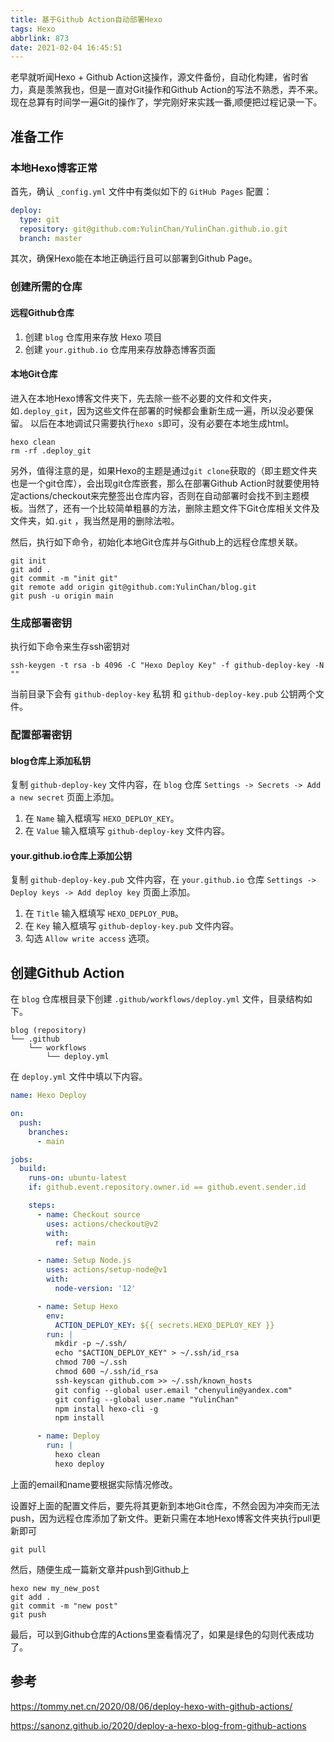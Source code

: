 ```yaml
---
title: 基于Github Action自动部署Hexo
tags: Hexo
abbrlink: 873
date: 2021-02-04 16:45:51
---
```




老早就听闻Hexo + Github Action这操作，源文件备份，自动化构建，省时省力，真是羡煞我也，但是一直对Git操作和Github Action的写法不熟悉，弄不来。现在总算有时间学一遍Git的操作了，学完刚好来实践一番,顺便把过程记录一下。

<!-- more -->

## 准备工作

### 本地Hexo博客正常

首先，确认 `_config.yml` 文件中有类似如下的 `GitHub Pages` 配置：

```yaml
deploy:
  type: git
  repository: git@github.com:YulinChan/YulinChan.github.io.git
  branch: master
```

其次，确保Hexo能在本地正确运行且可以部署到Github Page。

### 创建所需的仓库

#### 远程Github仓库

1. 创建 `blog` 仓库用来存放 Hexo 项目
2. 创建 `your.github.io` 仓库用来存放静态博客页面

#### 本地Git仓库

进入在本地Hexo博客文件夹下，先去除一些不必要的文件和文件夹，如`.deploy_git`，因为这些文件在部署的时候都会重新生成一遍，所以没必要保留。 以后在本地调试只需要执行`hexo s`即可，没有必要在本地生成html。

```shell
hexo clean
rm -rf .deploy_git
```

另外，值得注意的是，如果Hexo的主题是通过`git clone`获取的（即主题文件夹也是一个git仓库），会出现git仓库嵌套，那么在部署Github Action时就要使用特定actions/checkout来完整签出仓库内容，否则在自动部署时会找不到主题模板。当然了，还有一个比较简单粗暴的方法，删除主题文件下Git仓库相关文件及文件夹，如`.git` ，我当然是用的删除法啦。

然后，执行如下命令，初始化本地Git仓库并与Github上的远程仓库想关联。

```shell
git init
git add .
git commit -m "init git"
git remote add origin git@github.com:YulinChan/blog.git
git push -u origin main
```

### 生成部署密钥

执行如下命令来生存ssh密钥对

```shell
ssh-keygen -t rsa -b 4096 -C "Hexo Deploy Key" -f github-deploy-key -N ""
```

当前目录下会有 `github-deploy-key` 私钥 和 `github-deploy-key.pub`  公钥两个文件。

### 配置部署密钥

#### blog仓库上添加私钥

复制 `github-deploy-key` 文件内容，在 `blog` 仓库 `Settings -> Secrets -> Add a new secret` 页面上添加。

1. 在 `Name` 输入框填写 `HEXO_DEPLOY_KEY`。
2. 在 `Value` 输入框填写 `github-deploy-key` 文件内容。

#### your.github.io仓库上添加公钥

复制 `github-deploy-key.pub` 文件内容，在 `your.github.io` 仓库 `Settings -> Deploy keys -> Add deploy key` 页面上添加。

1. 在 `Title` 输入框填写 `HEXO_DEPLOY_PUB`。
2. 在 `Key` 输入框填写 `github-deploy-key.pub` 文件内容。
3. 勾选 `Allow write access` 选项。

## 创建Github Action

在 `blog` 仓库根目录下创建 `.github/workflows/deploy.yml` 文件，目录结构如下。

```shell
blog (repository)
└── .github
    └── workflows
        └── deploy.yml
```

在 `deploy.yml` 文件中填以下内容。

```yaml
name: Hexo Deploy

on:
  push:
    branches:
      - main

jobs:
  build:
    runs-on: ubuntu-latest
    if: github.event.repository.owner.id == github.event.sender.id

    steps:
      - name: Checkout source
        uses: actions/checkout@v2
        with:
          ref: main

      - name: Setup Node.js
        uses: actions/setup-node@v1
        with:
          node-version: '12'

      - name: Setup Hexo
        env:
          ACTION_DEPLOY_KEY: ${{ secrets.HEXO_DEPLOY_KEY }}
        run: |
          mkdir -p ~/.ssh/
          echo "$ACTION_DEPLOY_KEY" > ~/.ssh/id_rsa
          chmod 700 ~/.ssh
          chmod 600 ~/.ssh/id_rsa
          ssh-keyscan github.com >> ~/.ssh/known_hosts
          git config --global user.email "chenyulin@yandex.com"
          git config --global user.name "YulinChan"
          npm install hexo-cli -g
          npm install

      - name: Deploy
        run: |
          hexo clean
          hexo deploy
```

上面的email和name要根据实际情况修改。

设置好上面的配置文件后，要先将其更新到本地Git仓库，不然会因为冲突而无法push，因为远程仓库添加了新文件。更新只需在本地Hexo博客文件夹执行pull更新即可

```shell
git pull
```

然后，随便生成一篇新文章并push到Github上

```shell
hexo new my_new_post
git add .
git commit -m "new post"
git push
```

最后，可以到Github仓库的Actions里查看情况了，如果是绿色的勾则代表成功了。

## 参考

https://tommy.net.cn/2020/08/06/deploy-hexo-with-github-actions/

https://sanonz.github.io/2020/deploy-a-hexo-blog-from-github-actions

